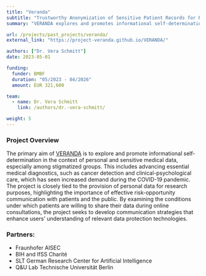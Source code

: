 ```yaml
---
title: "Veranda"
subtitle: "Trustworthy Anonymization of Sensitive Patient Records for Remote Consultation"
summary: "VERANDA explores and promotes informational self-determination in the context of personal and sensitive medical data, especially among stigmatized groups."

url: /projects/past_projects/veranda/
external_link: "https://project-veranda.github.io/VERANDA/"

authors: ["Dr. Vera Schmitt"]
date: 2023-05-01

funding:
  funder: BMBF
  duration: "05/2023 - 04/2026"
  amount: EUR 321,600

team:
  - name: Dr. Vera Schmitt
    link: /authors/dr.-vera-schmitt/

weight: 5
---
```


### Project Overview
The primary aim of [VERANDA](https://www.tu.berlin/qu/forschung/laufende-vergangene-projekte/laufende-projekte/veranda) is to explore and promote informational self-determination in the context of personal and sensitive medical data, especially among stigmatized groups. This includes advancing essential medical diagnostics, such as cancer detection and clinical-psychological care, which has seen increased demand during the COVID-19 pandemic. The project is closely tied to the provision of personal data for research purposes, highlighting the importance of effective risk-opportunity communication with patients and the public. By examining the conditions under which patients are willing to share their data during online consultations, the project seeks to develop communication strategies that enhance users' understanding of relevant data protection technologies.

### Partners:
- Fraunhofer AISEC
- BIH and IfSS Charité
- SLT German Research Center for Artificial Intelligence
- Q&U Lab Technische Universität Berlin